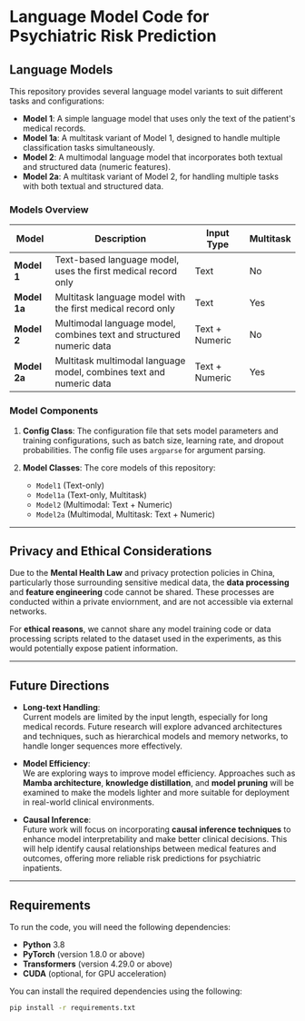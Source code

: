 # Language Model Code for Psychiatric Risk Prediction

## Language Models

This repository provides several language model variants to suit different tasks and configurations:

- **Model 1**: A simple language model that uses only the text of the patient's medical records.
- **Model 1a**: A multitask variant of Model 1, designed to handle multiple classification tasks simultaneously.
- **Model 2**: A multimodal language model that incorporates both textual and structured data (numeric features).
- **Model 2a**: A multitask variant of Model 2, for handling multiple tasks with both textual and structured data.

### Models Overview

| Model      | Description                                                         | Input Type        | Multitask |
|------------|---------------------------------------------------------------------|-------------------|-----------|
| **Model 1**| Text-based language model, uses the first medical record only       | Text              | No        |
| **Model 1a**| Multitask language model with the first medical record only        | Text              | Yes       |
| **Model 2**| Multimodal language model, combines text and structured numeric data | Text + Numeric    | No        |
| **Model 2a**| Multitask multimodal language model, combines text and numeric data | Text + Numeric    | Yes       |

### Model Components

1. **Config Class**: The configuration file that sets model parameters and training configurations, such as batch size, learning rate, and dropout probabilities. The config file uses `argparse` for argument parsing.
   
2. **Model Classes**: The core models of this repository:
   - `Model1` (Text-only)
   - `Model1a` (Text-only, Multitask)
   - `Model2` (Multimodal: Text + Numeric)
   - `Model2a` (Multimodal, Multitask: Text + Numeric)


---

## Privacy and Ethical Considerations

Due to the **Mental Health Law** and privacy protection policies in China, particularly those surrounding sensitive medical data, the **data processing** and **feature engineering** code cannot be shared. These processes are conducted within a private enviornment, and are not accessible via external networks.

For **ethical reasons**, we cannot share any model training code or data processing scripts related to the dataset used in the experiments, as this would potentially expose patient information.

---

## Future Directions

- **Long-text Handling**:  
  Current models are limited by the input length, especially for long medical records. Future research will explore advanced architectures and techniques, such as hierarchical models and memory networks, to handle longer sequences more effectively.

- **Model Efficiency**:  
  We are exploring ways to improve model efficiency. Approaches such as **Mamba architecture**, **knowledge distillation**, and **model pruning** will be examined to make the models lighter and more suitable for deployment in real-world clinical environments.

- **Causal Inference**:  
  Future work will focus on incorporating **causal inference techniques** to enhance model interpretability and make better clinical decisions. This will help identify causal relationships between medical features and outcomes, offering more reliable risk predictions for psychiatric inpatients.

---

## Requirements

To run the code, you will need the following dependencies:

- **Python** 3.8
- **PyTorch** (version 1.8.0 or above)
- **Transformers** (version 4.29.0 or above)
- **CUDA** (optional, for GPU acceleration)

You can install the required dependencies using the following:

```bash
pip install -r requirements.txt


